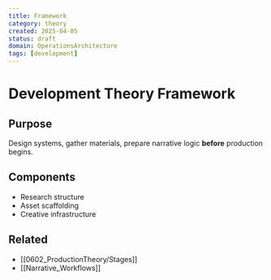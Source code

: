 ```yaml
---
title: Framework
category: theory
created: 2025-04-05
status: draft
domain: OperationsArchitecture
tags: [development]
---
```


# Development Theory Framework

## Purpose
Design systems, gather materials, prepare narrative logic **before** production begins.

## Components
- Research structure
- Asset scaffolding
- Creative infrastructure

## Related
- [[0602_ProductionTheory/Stages]]
- [[Narrative_Workflows]]
